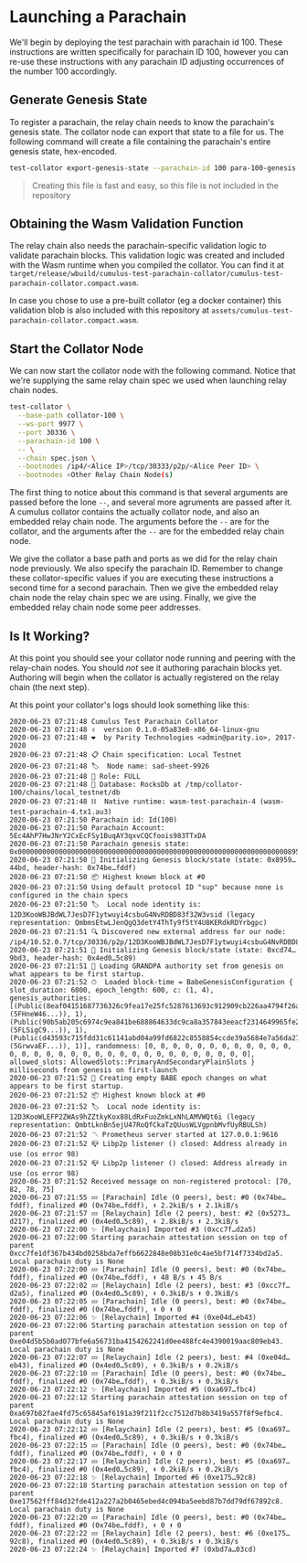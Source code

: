 # Launching a Parachain

We'll begin by deploying the test parachain with parachain id 100. These instructions are written specifically for parachain ID 100, however you can re-use these instructions with any parachain ID adjusting occurrences of the number 100 accordingly.

## Generate Genesis State

To register a parachain, the relay chain needs to know the parachain's genesis state. The collator node can export that state to a file for us. The following command will create a file containing the parachain's entire genesis state, hex-encoded.

```bash
test-collator export-genesis-state --parachain-id 100 para-100-genesis
```

> Creating this file is fast and easy, so this file is not included in the repository

## Obtaining the Wasm Validation Function

The relay chain also needs the parachain-specific validation logic to validate parachain blocks. This validation logic was created and included with the Wasm runtime when you compiled the collator. You can find it at `target/release/wbuild/cumulus-test-parachain-collator/cumulus-test-parachain-collator.compact.wasm`.

In case you chose to use a pre-built collator (eg a docker container) this validation blob is also included with this repository at `assets/cumulus-test-parachain-collator.compact.wasm`.

## Start the Collator Node
We can now start the collator node with the following command. Notice that we're supplying the same relay chain spec we used when launching relay chain nodes.

```bash
test-collator \
  --base-path collator-100 \
  --ws-port 9977 \
  --port 30336 \
  --parachain-id 100 \
  -- \
  --chain spec.json \
  --bootnodes /ip4/<Alice IP>/tcp/30333/p2p/<Alice Peer ID> \
  --bootnodes <Other Relay Chain Node(s)
```

The first thing to notice about this command is that several arguments are passed before the lone `--`, and several more agruments are passed after it. A cumulus collator contains the actually collator node, and also an embedded relay chain node. The arguments before the `--` are for the collator, and the arguments after the `--` are for the embedded relay chain node.

We give the collator a base path and ports as we did for the relay chain node previously. We also specify the parachain ID. Remember to change these collator-specific values if you are executing these instructions a second time for a second parachain. Then we give the embedded relay chain node the relay chain spec we are using. Finally, we give the embedded relay chain node some peer addresses.

## Is It Working?

At this point you should see your collator node running and peering with the relay-chain nodes. You should _not_ see it authoring parachain blocks yet. Authoring will begin when the collator is actually registered on the relay chain (the next step).

At this point your collator's logs should look something like this:
```
2020-06-23 07:21:48 Cumulus Test Parachain Collator
2020-06-23 07:21:48 ✌️  version 0.1.0-05a83e8-x86_64-linux-gnu
2020-06-23 07:21:48 ❤️  by Parity Technologies <admin@parity.io>, 2017-2020
2020-06-23 07:21:48 📋 Chain specification: Local Testnet
2020-06-23 07:21:48 🏷  Node name: sad-sheet-9926
2020-06-23 07:21:48 👤 Role: FULL
2020-06-23 07:21:48 💾 Database: RocksDb at /tmp/collator-100/chains/local_testnet/db
2020-06-23 07:21:48 ⛓  Native runtime: wasm-test-parachain-4 (wasm-test-parachain-4.tx1.au3)
2020-06-23 07:21:50 Parachain id: Id(100)
2020-06-23 07:21:50 Parachain Account: 5Ec4AhP7HwJNrY2CxEcFSy1BuqAY3qxvCQCfoois983TTxDA
2020-06-23 07:21:50 Parachain genesis state: 0x0000000000000000000000000000000000000000000000000000000000000000008959d19fd6f3c67c6e83c0db48a52f0a08bcd9e1cc216a171b75e75a045444bd03170a2e7597b7b7e3d84c05391d139a62b157e78786d8c082f29dcf4c11131400
2020-06-23 07:21:50 🔨 Initializing Genesis block/state (state: 0x8959…44bd, header-hash: 0x74be…fddf)
2020-06-23 07:21:50 📦 Highest known block at #0
2020-06-23 07:21:50 Using default protocol ID "sup" because none is configured in the chain specs
2020-06-23 07:21:50 🏷  Local node identity is: 12D3KooWBJBdWL7JesD7F1ytwuyi4csbuG4NvRDBD83f32W3vsid (legacy representation: QmbmsEtwLJenQgQ3detY4ThTy9f5tY4U8KERdkRDYrbgpc)
2020-06-23 07:21:51 🔍 Discovered new external address for our node: /ip4/10.52.0.7/tcp/30336/p2p/12D3KooWBJBdWL7JesD7F1ytwuyi4csbuG4NvRDBD83f32W3vsid
2020-06-23 07:21:51 🔨 Initializing Genesis block/state (state: 0xcd74…9bd3, header-hash: 0x4ed0…5c89)
2020-06-23 07:21:51 👴 Loading GRANDPA authority set from genesis on what appears to be first startup.
2020-06-23 07:21:52 ⏱  Loaded block-time = BabeGenesisConfiguration { slot_duration: 6000, epoch_length: 600, c: (1, 4), genesis_authorities: [(Public(8eaf04151687736326c9fea17e25fc5287613693c912909cb226aa4794f26a48 (5FHneW46...)), 1), (Public(90b5ab205c6974c9ea841be688864633dc9ca8a357843eeacf2314649965fe22 (5FLSigC9...)), 1), (Public(d43593c715fdd31c61141abd04a99fd6822c8558854ccde39a5684e7a56da27d (5GrwvaEF...)), 1)], randomness: [0, 0, 0, 0, 0, 0, 0, 0, 0, 0, 0, 0, 0, 0, 0, 0, 0, 0, 0, 0, 0, 0, 0, 0, 0, 0, 0, 0, 0, 0, 0, 0], allowed_slots: AllowedSlots::PrimaryAndSecondaryPlainSlots } milliseconds from genesis on first-launch
2020-06-23 07:21:52 👶 Creating empty BABE epoch changes on what appears to be first startup.
2020-06-23 07:21:52 📦 Highest known block at #0
2020-06-23 07:21:52 🏷  Local node identity is: 12D3KooWLEFP2ZWAs9hZZtkyKox88LdRxFuoZmkLxNhLAMVWQt6i (legacy representation: QmbtLknBn5ejU47RoQfCkaTzQUusWLVgpnbMvfUyRBULSh)
2020-06-23 07:21:52 〽 Prometheus server started at 127.0.0.1:9616
2020-06-23 07:21:52 📪 Libp2p listener () closed: Address already in use (os error 98)
2020-06-23 07:21:52 📪 Libp2p listener () closed: Address already in use (os error 98)
2020-06-23 07:21:52 Received message on non-registered protocol: [70, 82, 78, 75]
2020-06-23 07:21:55 💤 [Parachain] Idle (0 peers), best: #0 (0x74be…fddf), finalized #0 (0x74be…fddf), ⬇ 2.2kiB/s ⬆ 2.1kiB/s
2020-06-23 07:21:57 💤 [Relaychain] Idle (2 peers), best: #2 (0x5273…d217), finalized #0 (0x4ed0…5c89), ⬇ 2.8kiB/s ⬆ 2.3kiB/s
2020-06-23 07:22:00 ✨ [Relaychain] Imported #3 (0xcc7f…d2a5)
2020-06-23 07:22:00 Starting parachain attestation session on top of parent 0xcc7fe1df367b434bd0258bda7effb6622848e08b31e0c4ae5bf714f7334bd2a5. Local parachain duty is None
2020-06-23 07:22:00 💤 [Parachain] Idle (0 peers), best: #0 (0x74be…fddf), finalized #0 (0x74be…fddf), ⬇ 48 B/s ⬆ 45 B/s
2020-06-23 07:22:02 💤 [Relaychain] Idle (2 peers), best: #3 (0xcc7f…d2a5), finalized #0 (0x4ed0…5c89), ⬇ 0.3kiB/s ⬆ 0.3kiB/s
2020-06-23 07:22:05 💤 [Parachain] Idle (0 peers), best: #0 (0x74be…fddf), finalized #0 (0x74be…fddf), ⬇ 0 ⬆ 0
2020-06-23 07:22:06 ✨ [Relaychain] Imported #4 (0xe04d…eb43)
2020-06-23 07:22:06 Starting parachain attestation session on top of parent 0xe04d5b5b0ad077bfe6a56731ba4154262241d0ee488fc4e4390019aac809eb43. Local parachain duty is None
2020-06-23 07:22:07 💤 [Relaychain] Idle (2 peers), best: #4 (0xe04d…eb43), finalized #0 (0x4ed0…5c89), ⬇ 0.3kiB/s ⬆ 0.2kiB/s
2020-06-23 07:22:10 💤 [Parachain] Idle (0 peers), best: #0 (0x74be…fddf), finalized #0 (0x74be…fddf), ⬇ 0.3kiB/s ⬆ 0.3kiB/s
2020-06-23 07:22:12 ✨ [Relaychain] Imported #5 (0xa697…fbc4)
2020-06-23 07:22:12 Starting parachain attestation session on top of parent 0xa697b82fae4fd75c65845af6191a39f211f2cc7512d7b8b3419a557f8f9efbc4. Local parachain duty is None
2020-06-23 07:22:12 💤 [Relaychain] Idle (2 peers), best: #5 (0xa697…fbc4), finalized #0 (0x4ed0…5c89), ⬇ 0.3kiB/s ⬆ 0.3kiB/s
2020-06-23 07:22:15 💤 [Parachain] Idle (0 peers), best: #0 (0x74be…fddf), finalized #0 (0x74be…fddf), ⬇ 0 ⬆ 0
2020-06-23 07:22:17 💤 [Relaychain] Idle (2 peers), best: #5 (0xa697…fbc4), finalized #0 (0x4ed0…5c89), ⬇ 0.2kiB/s ⬆ 0.2kiB/s
2020-06-23 07:22:18 ✨ [Relaychain] Imported #6 (0xe175…92c8)
2020-06-23 07:22:18 Starting parachain attestation session on top of parent 0xe17562fff84d32fde412a227a2b0465ebed4c094ba5eebd87b7dd79df67892c8. Local parachain duty is None
2020-06-23 07:22:20 💤 [Parachain] Idle (0 peers), best: #0 (0x74be…fddf), finalized #0 (0x74be…fddf), ⬇ 0 ⬆ 0
2020-06-23 07:22:22 💤 [Relaychain] Idle (2 peers), best: #6 (0xe175…92c8), finalized #0 (0x4ed0…5c89), ⬇ 0.3kiB/s ⬆ 0.3kiB/s
2020-06-23 07:22:24 ✨ [Relaychain] Imported #7 (0xbd7a…03cd)
```
